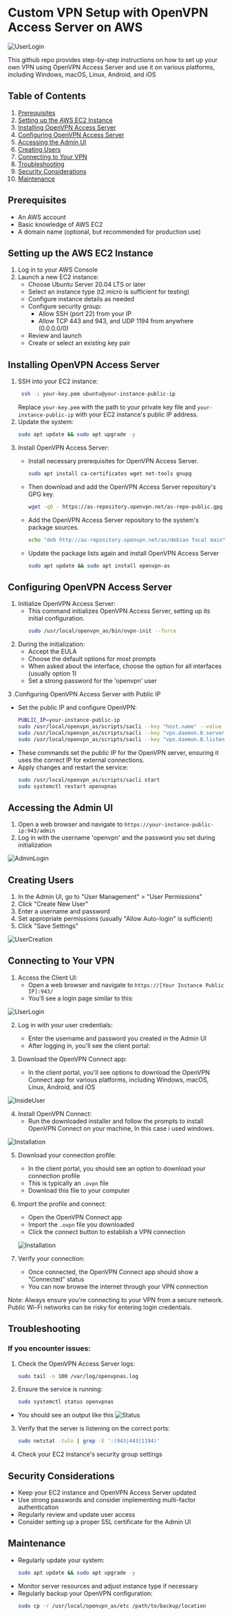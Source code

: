 # Custom VPN Setup with OpenVPN Access Server on AWS

![UserLogin](https://sk10codebase.online/images/Preview.png)

This github repo provides step-by-step instructions on how to set up your own VPN using OpenVPN Access Server and use it on various platforms, including Windows, macOS, Linux, Android, and iOS

## Table of Contents

1. [Prerequisites](#prerequisites)
2. [Setting up the AWS EC2 Instance](#setting-up-the-aws-ec2-instance)
3. [Installing OpenVPN Access Server](#installing-openvpn-access-server)
4. [Configuring OpenVPN Access Server](#configuring-openvpn-access-server)
5. [Accessing the Admin UI](#accessing-the-admin-ui)
6. [Creating Users](#creating-users)
7. [Connecting to Your VPN](#connecting-to-your-vpn)
8. [Troubleshooting](#troubleshooting)
9. [Security Considerations](#security-considerations)
10. [Maintenance](#maintenance)

## Prerequisites

- An AWS account
- Basic knowledge of AWS EC2
- A domain name (optional, but recommended for production use)

## Setting up the AWS EC2 Instance

1. Log in to your AWS Console
2. Launch a new EC2 instance:
   - Choose Ubuntu Server 20.04 LTS or later
   - Select an instance type (t2.micro is sufficient for testing)
   - Configure instance details as needed
   - Configure security group:
     - Allow SSH (port 22) from your IP
     - Allow TCP 443 and 943, and UDP 1194 from anywhere (0.0.0.0/0)
   - Review and launch
   - Create or select an existing key pair 

## Installing OpenVPN Access Server
1. SSH into your EC2 instance:
   ```bash
    ssh -i your-key.pem ubuntu@your-instance-public-ip
   ```
   Replace `your-key.pem` with the path to your private key file and `your-instance-public-ip` with your EC2 instance's public IP address.
2. Update the system:
   ```bash
   sudo apt update && sudo apt upgrade -y
   ```
3. Install OpenVPN Access Server:
   - Install necessary prerequisites for OpenVPN Access Server.
 
     ```bash
     sudo apt install ca-certificates wget net-tools gnupg
     ```
   
   - Then download and add the OpenVPN Access Server repository's GPG key.
     ```bash
     wget -qO - https://as-repository.openvpn.net/as-repo-public.gpg | sudo apt-key add -
     ```
   - Add the OpenVPN Access Server repository to the system's package sources.
     ```bash
     echo "deb http://as-repository.openvpn.net/as/debian focal main" | sudo tee /etc/apt/sources.list.d/openvpn-as-repo.list
     ```
   - Update the package lists again and install OpenVPN Access Server
     ```bash
     sudo apt update && sudo apt install openvpn-as
     ```
## Configuring OpenVPN Access Server

1. Initialize OpenVPN Access Server:
   - This command initializes OpenVPN Access Server, setting up its initial configuration.
      ```bash
      sudo /usr/local/openvpn_as/bin/ovpn-init --force
      ```
2. During the initialization:
   - Accept the EULA
   - Choose the default options for most prompts
   - When asked about the interface, choose the option for all interfaces (usually option 1)
   - Set a strong password for the 'openvpn' user

3 .Configuring OpenVPN Access Server with Public IP

- Set the public IP and configure OpenVPN:
   ```bash
   PUBLIC_IP=your-instance-public-ip
   sudo /usr/local/openvpn_as/scripts/sacli --key "host.name" --value "$PUBLIC_IP" ConfigPut
   sudo /usr/local/openvpn_as/scripts/sacli --key "vpn.daemon.0.server_ip_address" --value "$PUBLIC_IP" ConfigPut
   sudo /usr/local/openvpn_as/scripts/sacli --key "vpn.daemon.0.listen_ip_address" --value "$PUBLIC_IP" ConfigPut
   ```
- These commands set the public IP for the OpenVPN server, ensuring it uses the correct IP for external connections.
- Apply changes and restart the service:
   ```bash
   sudo /usr/local/openvpn_as/scripts/sacli start
   sudo systemctl restart openvpnas
   ```

## Accessing the Admin UI

1. Open a web browser and navigate to `https://your-instance-public-ip:943/admin`
2. Log in with the username 'openvpn' and the password you set during initialization

![AdminLogin](https://sk10codebase.online/images/AdminLogin.png)

## Creating Users

1. In the Admin UI, go to "User Management" > "User Permissions"
2. Click "Create New User"
3. Enter a username and password
4. Set appropriate permissions (usually "Allow Auto-login" is sufficient)
5. Click "Save Settings"

![UserCreation](https://sk10codebase.online/images/UserCreation.png)

## Connecting to Your VPN

1. Access the Client UI:
   - Open a web browser and navigate to `https://[Your Instance Public IP]:943/`
   - You'll see a login page similar to this:
   
![UserLogin](https://sk10codebase.online/images/UserLogin.png)

2. Log in with your user credentials:
   - Enter the username and password you created in the Admin UI
   - After logging in, you'll see the client portal:
   
3. Download the OpenVPN Connect app:
   - In the client portal, you'll see options to download the OpenVPN Connect app for various platforms, including Windows, macOS, Linux, 
     Android, and iOS
 
![InsideUser](https://sk10codebase.online/images/InsideUser.png)

4. Install OpenVPN Connect:
   - Run the downloaded installer and follow the prompts to install OpenVPN Connect on your machine, In this case i used windows.
   
![Installation](https://sk10codebase.online/images/InstallationWindow.png)

5. Download your connection profile:
   - In the client portal, you should see an option to download your connection profile
   - This is typically an `.ovpn` file
   - Download this file to your computer

6. Import the profile and connect:
   - Open the OpenVPN Connect app
   - Import the `.ovpn` file you downloaded
   - Click the connect button to establish a VPN connection
   
   ![Installation](https://sk10codebase.online/images/OpenVpn.png)


8. Verify your connection:
   - Once connected, the OpenVPN Connect app should show a "Connected" status
   - You can now browse the internet through your VPN connection

Note: Always ensure you're connecting to your VPN from a secure network. Public Wi-Fi networks can be risky for entering login credentials.


## Troubleshooting

### If you encounter issues:

1. Check the OpenVPN Access Server logs:
   
   ```bash
   sudo tail -n 100 /var/log/openvpnas.log
   ```
2. Ensure the service is running:

   ```bash
   sudo systemctl status openvpnas
   ```
 - You should see an output like this
   ![Status](https://sk10codebase.online/images/OpenVPNStatus.png) 

3. Verify that the server is listening on the correct ports:

   ```bash
   sudo netstat -tuln | grep -E ':(943|443|1194)'
   ```
4. Check your EC2 instance's security group settings

## Security Considerations

- Keep your EC2 instance and OpenVPN Access Server updated
- Use strong passwords and consider implementing multi-factor authentication
- Regularly review and update user access
- Consider setting up a proper SSL certificate for the Admin UI

## Maintenance
- Regularly update your system:
   ```bash
   sudo apt update && sudo apt upgrade -y
   ```
- Monitor server resources and adjust instance type if necessary
- Regularly backup your OpenVPN configuration:
   ```bash
   sudo cp -r /usr/local/openvpn_as/etc /path/to/backup/location
   ```
